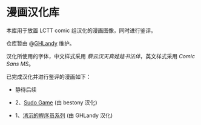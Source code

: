 漫画汉化库
===========

本库用于放置 LCTT comic 组汉化的漫画图像，同时进行鉴评。

仓库暂由 @[GHLandy](https://github.com/GHLandy) 维护。

汉化所使用的字体，中文样式采用 _蔡云汉天真娃娃书法体_，英文样式采用 _Comic Sans MS_。

已完成汉化并进行鉴评的漫画如下：

- 静待后续

- 2、[Sudo Game](https://github.com/bestony/comic/blob/master/turnoff.us/sudo-board-game\sudo-board-game.md) (由 bestony 汉化)

- 1、[消沉的程序员系列](https://github.com/GHLandy/comic/blob/master/turnoff.us/depressed-developer-series\The-Depressed-Developer-series.md) (由 GHLandy 汉化)
